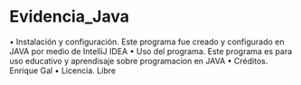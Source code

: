 # Evidencia_Java

• Instalación y configuración. Este programa fue creado y configurado en JAVA por medio de IntelliJ IDEA • Uso del programa. Este programa es para uso educativo y aprendisaje sobre programacion en JAVA • Créditos. Enrique Gal • Licencia. Libre
